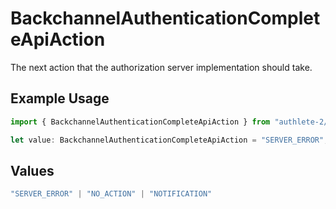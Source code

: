 # BackchannelAuthenticationCompleteApiAction

The next action that the authorization server implementation should take.


## Example Usage

```typescript
import { BackchannelAuthenticationCompleteApiAction } from "authlete-2/models/operations";

let value: BackchannelAuthenticationCompleteApiAction = "SERVER_ERROR";
```

## Values

```typescript
"SERVER_ERROR" | "NO_ACTION" | "NOTIFICATION"
```